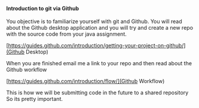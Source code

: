 #### Introduction to git via Github

You objective is to familiarize yourself with git and Github. You will read about the Github desktop application and you will try and create a new repo with the source code from your java assignment.

[https://guides.github.com/introduction/getting-your-project-on-github/](Github Desktop)

When you are finished email me a link to your repo and then read about the Github workflow

[https://guides.github.com/introduction/flow/](Github Workflow)

This is how we will be submitting code in the future to a shared repository So its pretty important.
